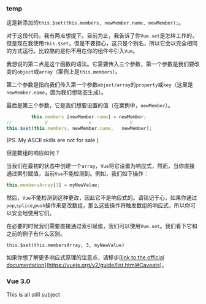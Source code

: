 ### temp



这是新添加的`this.$set(this.members, newMember.name, newMember);`。

对于这段代码，我有两点想提下。目前为止，我告诉了你`Vue.set`是怎样工作的，但是现在我使用`this.$set`，但是不要担心，这只是个别名，所以它会以完全相同的方式运行。比较酷的是你不用在你的组件中引入`Vue`。

我想说的第二点是这个函数的语法。它需要传入三个参数，第一个参数是我们要改变的`object`或`array`（案例上是`this.members`）。

第二个参数是指向我们传入第一个参数`object/array`的`property`或`key`（这里是`newMember.name`，因为我们想动态生成）。

最后是第三个参数，它是我们想要设置的值（在案例中，`newMember`）。

```javascript
         this.members [newMember.name] = newMember;
//            V               V              V
this.$set(this.members, newMember.name,   newMember);
```

(PS. My ASCII skills are not for sale )

但是数组的响应如何？

当我们在最初的状态中创建一个`array`，`Vue`将它设置为响应式，然而，当你直接通过索引赋值，当前`Vue`不能检测到。例如，我们如下操作：

```javascript
this.membersArray[3] = myNewValue;
```

然后，`Vue`不能检测到这种更改，因此它不是响应式的。请铭记于心，如果你通过`pop`,`splice`,`push`操作来更改数组，那么这些操作将触发数组的响应式，所以你可以安全地使用它们。

在必要的时候我们需要直接通过索引赋值，我们可以使用`Vue.set`。我们看下它和之前的例子有什么区别。

```javaSC
this.$set(this.membersArray, 3, myNewValue)
```

如果你想了解更多响应式原理的注意点，请移步[[link to the official documentation](https://vuejs.org/v2/guide/list.html#Caveats)](https://vuejs.org/v2/guide/list.html#Caveats)。



### Vue 3.0

This is all still subject

